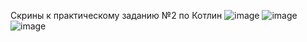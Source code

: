 Скрины к практическому заданию №2 по Котлин
![image](https://github.com/user-attachments/assets/e241efdc-2c72-4a0f-872b-145e75752a3b)
![image](https://github.com/user-attachments/assets/9e2af382-3caf-4665-9161-72df654bc753)
![image](https://github.com/user-attachments/assets/bd9e111b-9ceb-4857-92d6-43f18ea35a6f)


